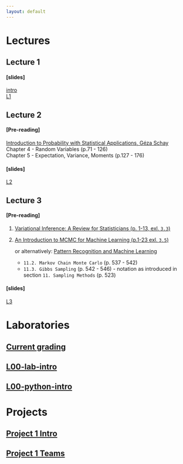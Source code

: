 ```yaml
---
layout: default
---
```


# Lectures
## Lecture 1 
#### [slides]  
[intro](/static/PUMA2020_lecture_0.pdf)  
[L1](/static/PUMA2020_lecture_1.pdf)  
## Lecture 2
#### [Pre-reading]
[Introduction to Probability with Statistical Applications, Géza Schay](https://link.springer.com/book/10.1007%2F978-0-8176-4591-5)  
Chapter 4 - Random Variables (p.71 - 126)  
Chapter 5 - Expectation, Variance, Moments (p.127 - 176)
#### [slides]
[L2](/static/PUMA2020_lecture_2.pdf) 

## Lecture 3
#### [Pre-reading]  
1. [Variational Inference: A Review for Statisticians (p. 1-13, exl. `3.3`)](https://arxiv.org/pdf/1601.00670.pdf)
2. [An Introduction to MCMC for Machine Learning (p.1-23 exl. `3.5`)](https://www.cs.ubc.ca/~arnaud/andrieu_defreitas_doucet_jordan_intromontecarlomachinelearning.pdf)  
 
    or alternatively: [Pattern Recognition and Machine Learning](https://www.microsoft.com/en-us/research/uploads/prod/2006/01/Bishop-Pattern-Recognition-and-Machine-Learning-2006.pdf)
    - `11.2. Markov Chain Monte Carlo` (p. 537 - 542) 
    - `11.3. Gibbs Sampling` (p. 542 - 546) - notation as introduced in section `11. Sampling Methods` (p. 523)


#### [slides]
[L3](/static/PUMA2020_lecture_3.pdf)

# Laboratories
## [Current grading](https://docs.google.com/spreadsheets/d/1F8VizwnzOVgrZ6KpPuCqaYm6Wj_S_PJIXQFRgUROfsY/edit?usp=sharing)
## [L00-lab-intro](/static/l00-lab-intro.pdf)
## [L00-python-intro](/static/l00-python-intro.pdf)

# Projects
## [Project 1 Intro](/static/project-1.pdf)
## [Project 1 Teams](https://docs.google.com/spreadsheets/d/1F8VizwnzOVgrZ6KpPuCqaYm6Wj_S_PJIXQFRgUROfsY/edit?ts=5e615272#gid=11309230)

